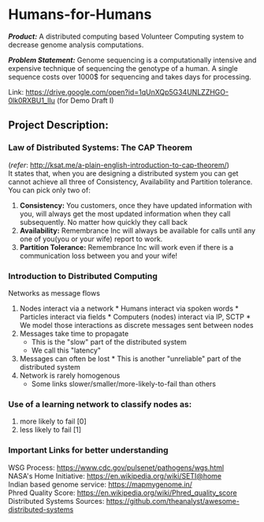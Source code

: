 # Humans-for-Humans

***Product:*** A distributed computing based Volunteer Computing system to decrease genome analysis computations.

***Problem Statement:***
Genome sequencing is a computationally intensive and expensive technique of sequencing the genotype of a human.
A single sequence costs over 1000$ for sequencing and takes days for processing.    

Link: https://drive.google.com/open?id=1qUnXQp5G34UNLZZHGO-0lk0RXBU1_lIu (for Demo Draft I)
## Project Description:
### Law of Distributed Systems: The CAP Theorem
(_refer_: http://ksat.me/a-plain-english-introduction-to-cap-theorem/)  
It states that, when you are designing a distributed system you can get cannot achieve all three of Consistency, Availability and Partition tolerance. You can pick only two of:

1. **Consistency:** You customers, once they have updated information with you, will always get the most updated information when they call subsequently. No matter how quickly they call back
2. **Availability:** Remembrance Inc will always be available for calls until any one of you(you or your wife) report to work.
3. **Partition Tolerance:** Remembrance Inc will work even if there is a communication loss between you and your wife!

### Introduction to Distributed Computing

Networks as message flows  
  1.	Nodes interact via a network
    * Humans interact via spoken words
    *	Particles interact via fields
    * Computers (nodes) interact via IP, SCTP
	  * We model those interactions as discrete messages sent between nodes
  2. Messages take time to propagate
	  * This is the "slow" part of the distributed system
	  * We call this "latency"
  3. Messages can often be lost
    * This is another "unreliable" part of the distributed system
  4. Network is rarely homogenous
	  * Some links slower/smaller/more-likely-to-fail than others

### Use of a learning network to classify nodes as:
1. more likely to fail [0]
2. less likely to fail [1]

### Important Links for better understanding
WSG Process: https://www.cdc.gov/pulsenet/pathogens/wgs.html  
NASA's Home Initiative: https://en.wikipedia.org/wiki/SETI@home  
Indian based genome service: https://mapmygenome.in/  
Phred Quality Score: https://en.wikipedia.org/wiki/Phred_quality_score  
Distributed Systems Sources: https://github.com/theanalyst/awesome-distributed-systems
